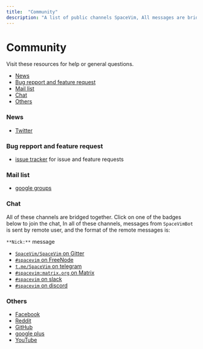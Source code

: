 ```yaml
---
title:  "Community"
description: "A list of public channels SpaceVim, All messages are bridged between IRC, gitter, telegram, matrix and slack"
---
```


# Community

Visit these resources for help or general questions.


<!-- vim-markdown-toc GFM -->

- [News](#news)
- [Bug repport and feature request](#bug-repport-and-feature-request)
- [Mail list](#mail-list)
- [Chat](#chat)
- [Others](#others)

<!-- vim-markdown-toc -->

### News

- <i class="fab fa-twitter"></i> [Twitter](https://twitter.com/SpaceVim)

### Bug repport and feature request

- [issue tracker](https://github.com/SpaceVim/SpaceVim/issues) for issue and feature requests

### Mail list

- <i class="fas fa-envelope"></i> [google groups](https://groups.google.com/forum/#!forum/spacevim)

### Chat

All of these channels are bridged together. Click on one of the badges
below to join the chat, In all of these channels, messages from
`SpaceVimBot` is sent by remote user, and the format of the remote
messages is:

`**Nick:**` message

- <i class="fab fa-gitter"></i> [`SpaceVim/SpaceVim` on Gitter](https://gitter.im/SpaceVim/SpaceVim)
- <i class="fas fa-comments"></i> [`#spacevim` on FreeNode](https://webchat.freenode.net/?channels=spacevim)
- <i class="fab fa-telegram-plane"></i> [`t.me/SpaceVim` on telegram](https://t.me/SpaceVim)
- <i class="fab fa-rocketchat"></i> [`#spacevim:matrix.org` on Matrix](https://riot.im/app/#/room/%23spacevim:matrix.org)
- <i class="fab fa-slack-hash"></i> [`#spacevim` on slack](https://spacevim.slack.com/messages/C88CTJ62J)
- <i class="fab fa-discord"></i> [`#spacevim` on discord](https://discord.gg/xcRQnF8)


### Others

- <i class="fab fa-facebook"></i> [Facebook](https://www.facebook.com/SpaceVim)
- <i class="fab fa-reddit"></i> [Reddit](https://reddit.com/r/spacevim)
- <i class="fab fa-github"></i> [GitHub](https://github.com/SpaceVim/SpaceVim)
- <i class="fab fa-google-plus-g"></i> [google plus](https://plus.google.com/communities/106181012794584190200)
- <i class="fab fa-youtube"></i> [YouTube](https://www.youtube.com/channel/UC-3q4dVFS7gBpxhrON1WxIA)
